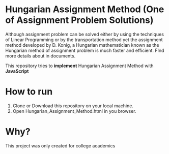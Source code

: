 # Hungarian Assignment Method (One of Assignment Problem Solutions)

Although assignment problem can be solved either by using the techniques of Linear Programming or by the transportation method yet the assignment method developed by D. Konig, a Hungarian mathematician known as the Hungarian method of assignment problem is much faster and efficient. FInd more details about in documents.

This repository tries to **implement** Hungarian Assignment Method with **JavaScript**

# How to run

1. Clone or Download this repository on your local machine.
2. Open Hungarian_Assignment_Method.html in you browser.

# Why?

This project was only created for college academics
